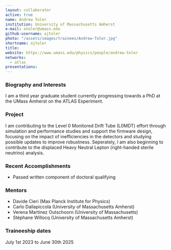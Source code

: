 ```yaml
---
layout: collaborator
active: true
name: Andrew Toler
institution: University of Massachusetts Amherst
e-mail: atoler@umass.edu
github-username: ajtoler
photo: "/assets/images/trainees/Andrew-Toler.jpg"
shortname: ajtoler
title: 
website: https://www.umass.edu/physics/people/andrew-toler
networks:
  - atlas
presentations:
---
```


### Biography and Interests
 
I am a third year graduate student currently progressing towards a PhD at the UMass Amherst on the ATLAS Experiment. 

### Project 
I am contributing to the Level 0 Monitored Drift Tube (L0MDT) effort through simulation and performance studies and support the firmware design, focusing on the impact of inefficiencies in the detectors and studying possible updates to improve robustness. Seperately, I am also beginning to contribute to the displaced Heavy Neutral Lepton (right-handed sterile neutrino) analysis.

### Recent Accomplishments
  * Passed written component of doctoral qualifying

### Mentors 
  * Davide Cieri (Max Planck Institute for Physics)
  * Carlo Dallapiccola (University of Massachusetts Amherst)
  * Verena Martinez Outschoorn (University of Massachusetts)
  * Stéphane Willocq (University of Massachusetts Amherst)

### Traineeship dates
July 1st 2023 to June 30th 2025


